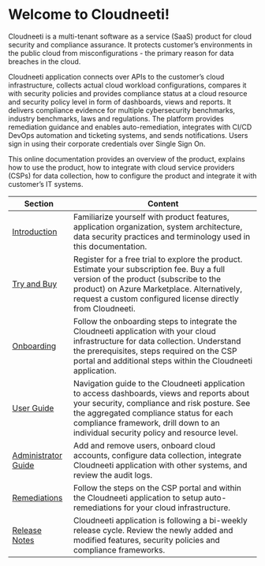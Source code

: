 # Welcome to Cloudneeti!

Cloudneeti is a multi-tenant software as a service (SaaS) product for cloud security and compliance assurance. It protects customer’s environments in the public cloud from misconfigurations - the primary reason for data breaches in the cloud.

Cloudneeti application connects over APIs to the customer’s cloud infrastructure, collects actual cloud workload configurations, compares it with security policies and provides compliance status at a cloud resource and security policy level in form of dashboards, views and reports. It delivers compliance evidence for multiple cybersecurity benchmarks, industry benchmarks, laws and regulations. The platform provides remediation guidance and enables auto-remediation, integrates with CI/CD DevOps automation and ticketing systems, and sends notifications. Users sign in using their corporate credentials over Single Sign On.

This online documentation provides an overview of the product, explains how to use the product, how to integrate with cloud service providers (CSPs) for data collection, how to configure the product and integrate it with customer’s IT systems.

| Section               | Content                                                                                                                                                                                                                                                                      |
|-----------------------|------------------------------------------------------------------------------------------------------------------------------------------------------------------------------------------------------------------------------------------------------------------------------|
| [Introduction](../../gettingStarted/productFeatures/)        | Familiarize yourself with product features, application organization, system architecture, data security practices and terminology used in this documentation.                                                                                                               |
| [Try and Buy](../../azureMarketplace/subscribeOnAzureMarketplace/)         | Register for a free trial to explore the product. Estimate your subscription fee. Buy a full version of the product (subscribe to the product) on Azure Marketplace. Alternatively, request a custom configured license directly from Cloudneeti.                            |
| [Onboarding](../../onboardingGuide/onboardingGuideOverview/)           | Follow the onboarding steps to integrate the Cloudneeti application with your cloud infrastructure for data collection. Understand the prerequisites, steps required on the CSP portal and additional steps within the Cloudneeti application.                               |                                                                                                                                       |
| [User Guide](../../userGuide/userInterface/)           | Navigation guide to the Cloudneeti application to access dashboards, views and reports about your security, compliance and risk posture. See the aggregated compliance status for each compliance framework, drill down to an individual security policy and resource level. |
| [Administrator Guide](../../administratorGuide/featuresAndQuotas/)   | Add and remove users, onboard cloud accounts, configure data collection, integrate Cloudneeti application with other systems, and review the audit logs.                                                                                                                     |
| [Remediations](../../remediation/overview/)         | Follow the steps on the CSP portal and within the Cloudneeti application to setup auto-remediations for your cloud infrastructure.   
| [Release Notes](../../releaseNotes/releaseNotes/)         | Cloudneeti application is following a bi-weekly release cycle. Review the newly added and modified features, security policies and compliance frameworks.                                                                                                                    |
